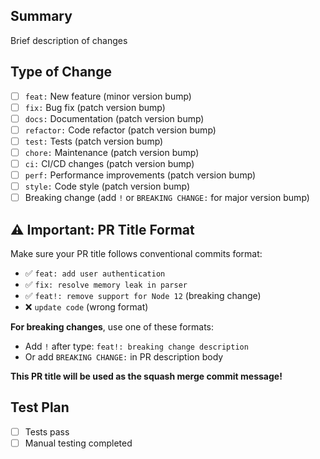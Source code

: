 ## Summary
Brief description of changes

## Type of Change
- [ ] `feat:` New feature (minor version bump)
- [ ] `fix:` Bug fix (patch version bump)
- [ ] `docs:` Documentation (patch version bump)
- [ ] `refactor:` Code refactor (patch version bump)
- [ ] `test:` Tests (patch version bump)
- [ ] `chore:` Maintenance (patch version bump)
- [ ] `ci:` CI/CD changes (patch version bump)
- [ ] `perf:` Performance improvements (patch version bump)
- [ ] `style:` Code style (patch version bump)
- [ ] Breaking change (add `!` or `BREAKING CHANGE:` for major version bump)

## ⚠️ Important: PR Title Format
Make sure your PR title follows conventional commits format:
- ✅ `feat: add user authentication`
- ✅ `fix: resolve memory leak in parser`
- ✅ `feat!: remove support for Node 12` (breaking change)
- ❌ `update code` (wrong format)

**For breaking changes**, use one of these formats:
- Add `!` after type: `feat!: breaking change description`
- Or add `BREAKING CHANGE:` in PR description body

**This PR title will be used as the squash merge commit message!**

## Test Plan
- [ ] Tests pass
- [ ] Manual testing completed